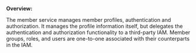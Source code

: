 **Overview:**

The member service manages member profiles, authentication and authorization. It manages the profile information itself, but delegates the authentication and authorization functionality to a third-party IAM. Member groups, roles, and users are one-to-one associated with their counterparts in the IAM.
